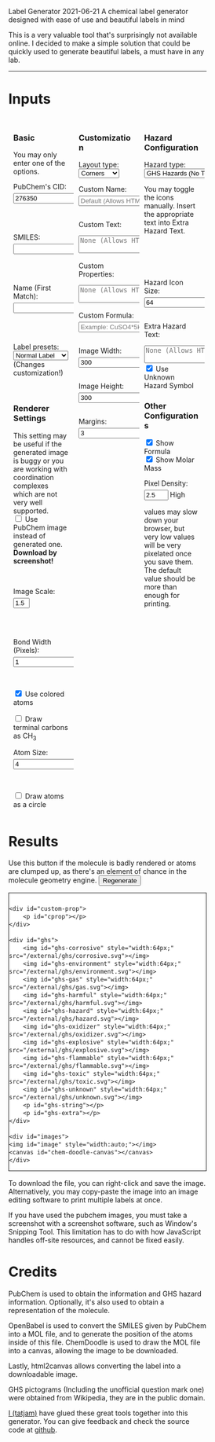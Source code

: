 Label Generator
2021-06-21
A chemical label generator designed with ease of use and beautiful labels in mind

This is a very valuable tool that's surprisingly not available online. I decided to make a simple solution
that could be quickly used to generate beautiful labels, a must have in any lab.

---

<style>
* {
  box-sizing: border-box;
}

/* Create two equal columns that floats next to each other */
.column {
  float: left;
  width: 33%;
  padding: 10px;
}

.columncheck { 
  float: left;
  width: 11%;
  padding: 10px;
}

/* Clear floats after the columns */
.row:after {
  content: "";
  display: table;
  clear: both;
}

input {
    margin-top: 5px;
    margin-bottom:15px;
}

input[type=checkbox] {
    margin-bottom: -5px;
    margin-top: 0px;
}

canvas.ChemDoodleWebComponent {
    border:none;
}

input::-webkit-outer-spin-button,
input::-webkit-inner-spin-button {
  -webkit-appearance: none;
  margin: 0;
}

input[type=number] {
  -moz-appearance: textfield;
}

</style>

# Inputs

<div class="row">
<div class="column">

<h3>Basic</h3>

You may only enter one of the options.<br>

<label for="smiles">PubChem's CID: </label>
<input type="text" id="cid" name="cid" value="276350" onchange="change_name('cid')">

<br>

<label for="smiles">SMILES: </label>
<input type="text" id="smiles" name="smiles" onchange="change_name('smiles')">

<br>

<label for="smiles">Name (First Match): </label>
<input type="text" id="name-fm" name="name-fm" onchange="change_name('name-fm')">

<br>

<label for="type">Label presets:</label>
<select name="type" id="type" onchange="change_preset(this.value)">
    <option value="compact">Compact Label</option>
    <option value="small">Small Label</option>
    <option value="normal" selected="selected">Normal Label</option>
    <option value="detailed">Detailed Label</option>
</select>
(Changes customization!)

<br>


<h3>Renderer Settings</h3>

This setting may be useful if the generated image is buggy or you are working with coordination complexes which
are not very well supported.
<br>
<input type="checkbox" id="use-pubchem" name="use-pubchem" value="Use Pubchem" onchange="generate()">
<label for="use-pubchem">Use PubChem image instead of generated one. <b>Download by screenshot!</b></label><br>

<br>

<div id="image-settings">

<label for="bond-length">Image Scale: </label>
<input type="number" id="bond-length" value=1.5 name="bond-length" onchange="generate()" min="0" max="5">

<br>

<label for="bond-width">Bond Width (Pixels): </label>
<input type="number" id="bond-width" value=1 name="bond-width" onchange="generate()">

<br>

<input type="checkbox" id="use-colors" name="use-colors" value="Use Colors" checked onchange="generate()">
<label for="use-colors">Use colored atoms</label><br>

<br>

<input type="checkbox" id="terminal-carbons" name="terminal-carbons" value="Use Terminal Carbons" onchange="generate()">
<label for="terminal-carbons">Draw terminal carbons as CH<sub>3</sub></label><br>

<label for="iheight">Atom Size: </label>
<input type="number" id="atom-radius" value=4 name="atom-radius" onchange="generate()">

<br>

<input type="checkbox" id="circle-atoms" name="circle-atoms" value="Use Circular Carbons" onchange="generate()">
<label for="circle-atoms">Draw atoms as a circle<br>

</div>

</div>
<div class="column">

<h3>Customization</h3>

<label for="layout_type">Layout type: </label>
<select name="layout_type" id="layout_type" onchange="generate()">
    <option value="hor">Horizontal</option>
    <option value="ver">Vertical</option>
    <option value="corners" selected="selected">Corners</option>
</select>

<label for="custom_name">Custom Name: </label>
<input type="text" id="custom_name" placeholder="Default (Allows HTML)" name="custom_name" onchange="generate()">

<label for="custom_text">Custom Text: </label>
<textarea type="text" id="custom_text" placeholder="None (Allows HTML)" name="custom_text" onchange="generate()"></textarea>

<label for="custom_prop">Custom Properties: </label>
<textarea type="text" id="custom_prop" placeholder="None (Allows HTML)" name="custom_prop" onchange="generate()"></textarea>

<label for="custom_text">Custom Formula: </label>
<input type="text" id="custom_formula" placeholder="Example: CuSO4*5H2O" name="custom_formula" onchange="generate()"></input>

<label for="iwidth">Image Width: </label>
<input type="number" id="iwidth" value=300 name="iwidth" onchange="generate()">

<label for="iheight">Image Height: </label>
<input type="number" id="iheight" value=300 name="iheight" onchange="generate()">

<label for="margins">Margins: </label>
<input type="number" id="margins" value=3 name="margins" onchange="generate()">

</div>
<div class="column">

<h3>Hazard Configuration</h3>

<label for="hazard_type">Hazard type:</label>
<select name="hazard_type" id="hazard_type" onchange="generate()">
    <option value="none">No Hazards Shown</option>
    <option value="danger">GHS Danger (Force)</option>
    <option value="ghs">GHS Hazards</option>
    <option value="ghs-custom">Custom GHS Hazards</option>
    <option value="ghs-nt" selected="selected">GHS Hazards (No Text)</option>
</select>

<div id="custom-ghs" class="row">
You may toggle the icons manually. Insert the appropriate text into Extra Hazard Text.
<br>

<div class="columncheck"><input type="checkbox" id="custom-ghs-explosive" onchange="generate()" class="columncheck">
<label for="custom-ghs-explosive"><img style="width:32px;" src="/external/ghs/explosive.svg"></img></label></div>
<div class="columncheck"><input type="checkbox" id="custom-ghs-flammable" onchange="generate()" class="columncheck">
<label for="custom-ghs-flammable"><img style="width:32px;" src="/external/ghs/flammable.svg"></img></label></div>
<div class="columncheck"><input type="checkbox" id="custom-ghs-oxidizer" onchange="generate()" class="columncheck">
<label for="custom-ghs-oxidizer"><img style="width:32px;" src="/external/ghs/oxidizer.svg"></img></label></div>
<div class="columncheck"><input type="checkbox" id="custom-ghs-gas" onchange="generate()" class="columncheck">
<label for="custom-ghs-gas"><img style="width:32px;" src="/external/ghs/gas.svg"></img></label></div>
<div class="columncheck"><input type="checkbox" id="custom-ghs-corrosive" onchange="generate()" class="columncheck">
<label for="custom-ghs-corrosive"><img style="width:32px;" src="/external/ghs/corrosive.svg"></img></label></div>
<div class="columncheck"><input type="checkbox" id="custom-ghs-toxic" onchange="generate()" class="columncheck">
<label for="custom-ghs-toxic"><img style="width:32px;" src="/external/ghs/toxic.svg"></img></label></div>
<div class="columncheck"><input type="checkbox" id="custom-ghs-harmful" onchange="generate()" class="columncheck">
<label for="custom-ghs-harmful"><img style="width:32px;" src="/external/ghs/harmful.svg"></img></label></div>
<div class="columncheck"><input type="checkbox" id="custom-ghs-hazard" onchange="generate()" class="columncheck">
<label for="custom-ghs-hazard"><img style="width:32px;" src="/external/ghs/hazard.svg"></img></label></div>
<div class="columncheck"><input type="checkbox" id="custom-ghs-environment" onchange="generate()" class="columncheck">
<label for="custom-ghs-environment"><img style="width:32px;" src="/external/ghs/environment.svg"></img></label></div>


</div>



<label for="ghs_size">Hazard Icon Size: </label>
<input type="number" id="ghs_size" value=64 name="ghs_size" onchange="generate()">

<label for="custom_text">Extra Hazard Text: </label>
<textarea type="text" id="hazard_text" placeholder="None (Allows HTML)" name="hazard_text" onchange="generate()"></textarea>

<input type="checkbox" id="unknown-hazard" name="unknown-hazard" value="Unknown Hazard" checked onchange="generate()">
<label for="unknown-hazard">Use Unknown Hazard Symbol</label><br>

<h3>Other Configurations</h3>

<input type="checkbox" id="formula" name="formula" value="Formula" checked onchange="generate()">
<label for="formula">Show Formula</label><br>

<input type="checkbox" id="molar-mass" name="molar-mass" value="Molar Mass" checked onchange="generate()">
<label for="molar-mass">Show Molar Mass</label><br>

<label for="density">Pixel Density: </label>
<input type="number" id="density" value=2.5 min="0.5" max="8.0" name="density" onchange="generate()">
High values may slow down your browser, but very low values will be very pixelated once you save them. The default
value should be more than enough for printing.

</div>
</div>


# Results

Use this button if the molecule is badly rendered or atoms are clumped up, as there's an element of chance in the
molecule geometry engine.
<button onclick="generate()">Regenerate</button>

<div id="generated" style="background-color:#ffffff;padding-top:0px;overflow:visible;">
<div id="margin-holder" style="border:solid 1px;display:inline-block;padding-top:0px;">
    <div id="base-text">
        <h3 id="cname"></h3>
        <p id="ctext"></p>
        <p id="cformula"></p>
        <p id="mmass"></p>
    </div>
    
    <div id="custom-prop">
        <p id="cprop"></p>
    </div>

    <div id="ghs">
        <img id="ghs-corrosive" style="width:64px;" src="/external/ghs/corrosive.svg"></img>
        <img id="ghs-environment" style="width:64px;" src="/external/ghs/environment.svg"></img>
        <img id="ghs-gas" style="width:64px;" src="/external/ghs/gas.svg"></img>
        <img id="ghs-harmful" style="width:64px;" src="/external/ghs/harmful.svg"></img>
        <img id="ghs-hazard" style="width:64px;" src="/external/ghs/hazard.svg"></img>
        <img id="ghs-oxidizer" style="width:64px;" src="/external/ghs/oxidizer.svg"></img>
        <img id="ghs-explosive" style="width:64px;" src="/external/ghs/explosive.svg"></img>
        <img id="ghs-flammable" style="width:64px;" src="/external/ghs/flammable.svg"></img>
        <img id="ghs-toxic" style="width:64px;" src="/external/ghs/toxic.svg"></img>
        <img id="ghs-unknown" style="width:64px;" src="/external/ghs/unknown.svg"></img>
        <p id="ghs-string"></p>
        <p id="ghs-extra"></p>
    </div>

    <div id="images">
    <img id="image" style="width:auto;"></img>
    <canvas id="chem-doodle-canvas"></canvas>
    </div>

</div>
</div>

<div id="holder"></div>

To download the file, you can right-click and save the image. Alternatively, you may copy-paste the image
into an image editing software to print multiple labels at once.

If you have used the pubchem images, you must take a screenshot with a screenshot software, such as Window's
Snipping Tool. 
This limitation has to do with how JavaScript handles off-site resources, and cannot be fixed easily.

# Credits

PubChem is used to obtain the information and GHS hazard information. Optionally, it's also used to obtain
a representation of the molecule.

OpenBabel is used to convert the SMILES given by PubChem into a MOL file, and to generate the position
of the atoms inside of this file.
ChemDoodle is used to draw the MOL file into a canvas, allowing the image to be downloaded.

Lastly, html2canvas allows converting the label into a downloadable image.

GHS pictograms (Including the unofficial question mark one) were obtained from Wikipedia, they are in the public domain.

[I (tatjam)](https://www.github.com/tatjam) have glued these great tools together into this generator. You can give feedback
and check the source code at [github](https://github.com/tatjam/tatjam.github.io).

<script src="/external/html2canvas/html2canvas.min.js"></script>
<link rel="stylesheet" href="/external/chemdoodle/ChemDoodleWeb.css" type="text/css">
<script type="text/javascript" src="/external/chemdoodle/ChemDoodleWeb.js"></script>
<script src="/external/openbabel/openbabel.js"></script>
<script src="/external/label-generator.js">